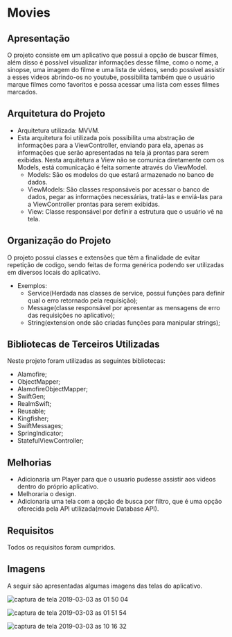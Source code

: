 # Movies

## Apresentação

O projeto consiste em um aplicativo que possui a opção de buscar filmes, além disso é possível visualizar informações desse filme, como o nome, a sinopse, uma imagem do filme e uma lista de videos, sendo possível assistir a esses videos abrindo-os no youtube, possibilita também que o usuário marque filmes como favoritos e possa acessar uma lista com esses filmes marcados.


## Arquitetura do Projeto
- Arquitetura utilizada: MVVM.
- Esta arquitetura foi utilizada pois possibilita uma abstração de informações para a ViewController, enviando para ela, apenas as informações que serão apresentadas na tela já prontas para serem exibidas. Nesta arquitetura a View não se comunica diretamente com os Models, está comunicação é feita somente através do ViewModel. 
  - Models: São os modelos do que estará armazenado no banco de dados.
  - ViewModels: São classes responsáveis por acessar o banco de dados, pegar as informações necessárias, tratá-las e enviá-las para a ViewController prontas para serem exibidas.
  - View: Classe responsável por definir a estrutura que o usuário vê na tela.
  
## Organização do Projeto
O projeto possui classes e extensões que têm a finalidade de evitar repetição de codigo, sendo feitas de forma genérica podendo ser utilizadas em diversos locais do aplicativo.
- Exemplos:
  - Service(Herdada nas classes de service, possui funções para definir qual o erro retornado pela requisição);
  - Message(classe responsável por apresentar as mensagens de erro das requisições no aplicativo);
  - String(extension onde são criadas funções para manipular strings);

## Bibliotecas de Terceiros Utilizadas

Neste projeto foram utilizadas as seguintes bibliotecas:
- Alamofire;
- ObjectMapper;
- AlamofireObjectMapper;
- SwiftGen;
- RealmSwift;
- Reusable;
- Kingfisher;
- SwiftMessages;
- SpringIndicator;
- StatefulViewController;

## Melhorias

- Adicionaria um Player para que o usuario pudesse assistir aos videos dentro do próprio aplicativo.
- Melhoraria o design.
- Adicionaria uma tela com a opção de busca por filtro, que é uma opção oferecida pela API utilizada(movie Database API).

## Requisitos

Todos os requisitos foram cumpridos.

## Imagens

A seguir são apresentadas algumas imagens das telas do aplicativo.

![captura de tela 2019-03-03 as 01 50 04](https://user-images.githubusercontent.com/44685592/53696245-e5731980-3da3-11e9-9e80-8411ace87815.png)

![captura de tela 2019-03-03 as 01 51 54](https://user-images.githubusercontent.com/44685592/53696287-3b47c180-3da4-11e9-8bd9-5b9638632741.png)

![captura de tela 2019-03-03 as 10 16 32](https://user-images.githubusercontent.com/44685592/53696283-33881d00-3da4-11e9-9d90-6a8cc8642d4a.png)
